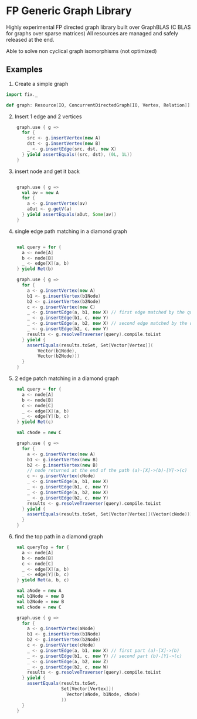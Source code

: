 # FP Generic Graph Library

Highly experimental FP directed graph library built over GraphBLAS (C BLAS for graphs over sparse matrices)
All resources are managed and safely released at the end.

Able to solve non cyclical graph isomorphisms  (not optimized)


## Examples
1. Create a simple graph

```scala
import fix._

def graph: Resource[IO, ConcurrentDirectedGraph[IO, Vertex, Relation]] = ConcurrentDirectedGraph[IO, Vertex, Relation] 

```

2. Insert 1 edge and 2 vertices

```scala
    graph.use { g =>
      for {
        src <- g.insertVertex(new A)
        dst <- g.insertVertex(new B)
        _ <- g.insertEdge(src, dst, new X)
      } yield assertEquals((src, dst), (0L, 1L))
    }
```

3. insert node and get it back

```scala

    graph.use { g =>
      val av = new A
      for {
        a <- g.insertVertex(av)
        aOut <- g.getV(a)
      } yield assertEquals(aOut, Some(av))
    }

```

4. single edge path matching in a diamond graph

```scala

    val query = for {
      a <- node[A]
      b <- node[B]
      _ <- edge[X](a, b)
    } yield Ret(b)

    graph.use { g =>
      for {
        a <- g.insertVertex(new A)
        b1 <- g.insertVertex(b1Node)
        b2 <- g.insertVertex(b2Node)
        c <- g.insertVertex(new C)
        _ <- g.insertEdge(a, b1, new X) // first edge matched by the query
        _ <- g.insertEdge(b1, c, new Y)
        _ <- g.insertEdge(a, b2, new X) // second edge matched by the query
        _ <- g.insertEdge(b2, c, new Y)
        results <- g.resolveTraverser(query).compile.toList
      } yield {
        assertEquals(results.toSet, Set[Vector[Vertex]](
            Vector(b1Node), 
            Vector(b2Node)))
      }
    }
```

5. 2 edge patch matching in a diamond graph

```scala
    val query = for {
      a <- node[A]
      b <- node[B]
      c <- node[C]
      _ <- edge[X](a, b)
      _ <- edge[Y](b, c)
    } yield Ret(c)

    val cNode = new C

    graph.use { g =>
      for {
        a <- g.insertVertex(new A)
        b1 <- g.insertVertex(new B)
        b2 <- g.insertVertex(new B)
        // node returned at the end of the path (a)-[X]->(b)-[Y]->(c)
        c <- g.insertVertex(cNode) 
        _ <- g.insertEdge(a, b1, new X)
        _ <- g.insertEdge(b1, c, new Y)
        _ <- g.insertEdge(a, b2, new X)
        _ <- g.insertEdge(b2, c, new Y)
        results <- g.resolveTraverser(query).compile.toList
      } yield {
        assertEquals(results.toSet, Set[Vector[Vertex]](Vector(cNode)))
      }
    }
```

6. find the top path in a diamond graph

```scala
    val queryTop = for {
      a <- node[A]
      b <- node[B]
      c <- node[C]
      _ <- edge[X](a, b)
      _ <- edge[Y](b, c)
    } yield Ret(a, b, c)

    val aNode = new A
    val b1Node = new B
    val b2Node = new B
    val cNode = new C

    graph.use { g =>
      for {
        a <- g.insertVertex(aNode)
        b1 <- g.insertVertex(b1Node)
        b2 <- g.insertVertex(b2Node)
        c <- g.insertVertex(cNode)
        _ <- g.insertEdge(a, b1, new X) // first part (a)-[X]->(b)
        _ <- g.insertEdge(b1, c, new Y) // second part (b)-[Y]->(c)
        _ <- g.insertEdge(a, b2, new Z)
        _ <- g.insertEdge(b2, c, new W)
        results <- g.resolveTraverser(query).compile.toList
      } yield {
        assertEquals(results.toSet,
                     Set[Vector[Vertex]](
                       Vector(aNode, b1Node, cNode)
                     ))
      }
    }

```